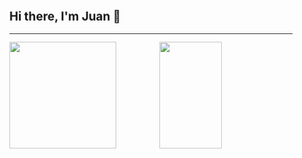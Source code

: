 ## Hi there, I'm Juan 👋
<hr/>
<img align="left" height="190px" src="https://github-readme-stats.vercel.app/api/top-langs/?username=juanantoniov&hide=html,css&theme=radical&layout=compact" />
<img align="right" width="47%" height="190px" src="https://github-readme-stats.vercel.app/api?username=juanantoniov&show_icons=true&theme=radical" />

<!--
**JuanAntonioV/JuanAntonioV** is a ✨ _special_ ✨ repository because its `README.md` (this file) appears on your GitHub profile.

Here are some ideas to get you started:

- 🔭 I’m currently working on ...
- 🌱 I’m currently learning ...
- 👯 I’m looking to collaborate on ...
- 🤔 I’m looking for help with ...
- 💬 Ask me about ...
- 📫 How to reach me: ...
- 😄 Pronouns: ...
- ⚡ Fun fact: ...
-->
